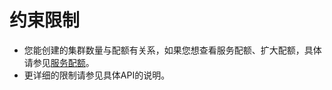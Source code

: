 # 约束限制<a name="ZH-CN_TOPIC_0172604635"></a>

-   您能创建的集群数量与配额有关系，如果您想查看服务配额、扩大配额，具体请参见[服务配额](https://console.huaweicloud.com/console/?refrence=quota#/quota)。
-   更详细的限制请参见具体API的说明。

